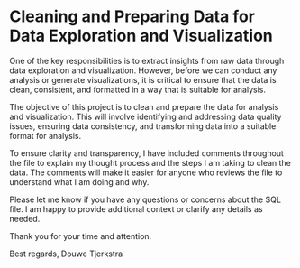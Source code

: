 # Cleaning and Preparing Data for Data Exploration and Visualization

One of the key responsibilities is to extract insights from raw data through data exploration and visualization. However, before we can conduct any analysis or generate visualizations, it is critical to ensure that the data is clean, consistent, and formatted in a way that is suitable for analysis.

The objective of this project is to clean and prepare the data for analysis and visualization. This will involve identifying and addressing data quality issues, ensuring data consistency, and transforming data into a suitable format for analysis.

To ensure clarity and transparency, I have included comments throughout the file to explain my thought process and the steps I am taking to clean the data. The comments will make it easier for anyone who reviews the file to understand what I am doing and why.

Please let me know if you have any questions or concerns about the SQL file. I am happy to provide additional context or clarify any details as needed.

Thank you for your time and attention.

Best regards,
Douwe Tjerkstra
